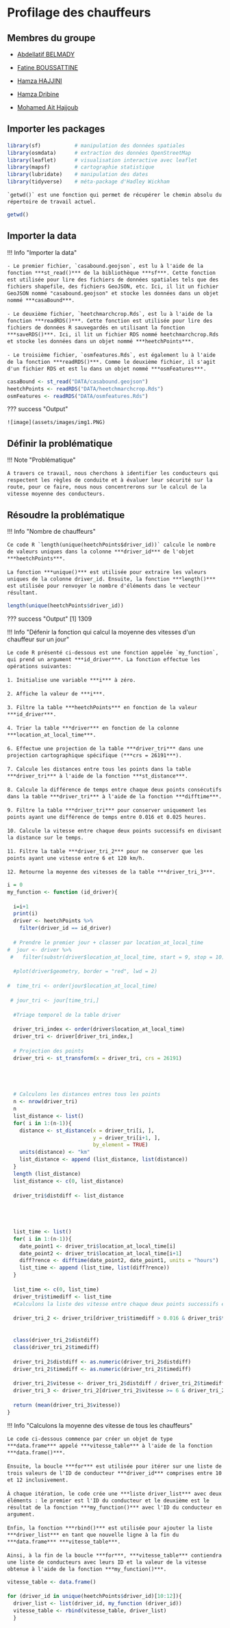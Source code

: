 # Profilage des chauffeurs

## **Membres du groupe**

- [Abdellatif BELMADY](https://github.com/Abdellatif-belmady/)

- [Fatine BOUSSATTINE](https://github.com/FatineDev/)

- [Hamza HAJJINI](https://github.com/HAJJINIHamza/)

- [Hamza Dribine](https://github.com/hamza-dri/)

- [Mohamed Ait Hajjoub](https://github.com/)

## **Importer les packages**

```r linenums="1"
library(sf)           # manipulation des données spatiales
library(osmdata)      # extraction des données OpenStreetMap
library(leaflet)      # visualisation interactive avec leaflet
library(mapsf)        # cartographie statistique
library(lubridate)    # manipulation des dates
library(tidyverse)    # méta-package d'Hadley Wickham
```

    `getwd()` est une fonction qui permet de récupérer le chemin absolu du répertoire de travail actuel.

```r linenums="7"
getwd()
```

## **Importer la data**

!!! Info "Importer la data"

    - Le premier fichier, `casabound.geojson`, est lu à l'aide de la fonction ***st_read()*** de la bibliothèque ***sf***. Cette fonction est utilisée pour lire des fichiers de données spatiales tels que des fichiers shapefile, des fichiers GeoJSON, etc. Ici, il lit un fichier GeoJSON nommé "casabound.geojson" et stocke les données dans un objet nommé ***casaBound***.

    - Le deuxième fichier, `heetchmarchcrop.Rds`, est lu à l'aide de la fonction ***readRDS()***. Cette fonction est utilisée pour lire des fichiers de données R sauvegardés en utilisant la fonction ***saveRDS()***. Ici, il lit un fichier RDS nommé heetchmarchcrop.Rds et stocke les données dans un objet nommé ***heetchPoints***.

    - Le troisième fichier, `osmfeatures.Rds`, est également lu à l'aide de la fonction ***readRDS()***. Comme le deuxième fichier, il s'agit d'un fichier RDS et est lu dans un objet nommé ***osmFeatures***.

```r linenums="8"
casaBound <- st_read("DATA/casabound.geojson")
heetchPoints <- readRDS("DATA/heetchmarchcrop.Rds")
osmFeatures <- readRDS("DATA/osmfeatures.Rds")
```

??? success "Output"

    ![image](assets/images/img1.PNG)


## **Définir la problématique**

!!! Note "Problématique"

    A travers ce travail, nous cherchons à identifier les conducteurs qui respectent les règles de conduite et à évaluer leur sécurité sur la route, pour ce faire, nous nous concentrerons sur le calcul de la vitesse moyenne des conducteurs.

## **Résoudre la problématique**

!!! Info "Nombre de chauffeurs"

    Ce code R `length(unique(heetchPoints$driver_id))` calcule le nombre de valeurs uniques dans la colonne ***driver_id*** de l'objet ***heetchPoints***.

    La fonction ***unique()*** est utilisée pour extraire les valeurs uniques de la colonne driver_id. Ensuite, la fonction ***length()*** est utilisée pour renvoyer le nombre d'éléments dans le vecteur résultant.

```r linenums="11" title="Nombre de chauffeurs"
length(unique(heetchPoints$driver_id))
```
??? success "Output"
    [1] 1309

!!! Info "Défenir la fonction qui calcul la moyenne des vitesses d'un chauffeur sur un jour"

    Le code R présenté ci-dessous est une fonction appelée `my_function`, qui prend un argument ***id_driver***. La fonction effectue les opérations suivantes:

    1. Initialise une variable ***i*** à zéro.

    2. Affiche la valeur de ***i***.

    3. Filtre la table ***heetchPoints*** en fonction de la valeur ***id_driver***.

    4. Trier la table ***driver*** en fonction de la colonne ***location_at_local_time***.

    6. Effectue une projection de la table ***driver_tri*** dans une projection cartographique spécifique (***crs = 26191***).

    7. Calcule les distances entre tous les points dans la table ***driver_tri*** à l'aide de la fonction ***st_distance***.

    8. Calcule la différence de temps entre chaque deux points consécutifs dans la table ***driver_tri*** à l'aide de la fonction ***difftime***.

    9. Filtre la table ***driver_tri*** pour conserver uniquement les points ayant une différence de temps entre 0.016 et 0.025 heures.

    10. Calcule la vitesse entre chaque deux points successifs en divisant la distance sur le temps.

    11. Filtre la table ***driver_tri_2*** pour ne conserver que les points ayant une vitesse entre 6 et 120 km/h.

    12. Retourne la moyenne des vitesses de la table ***driver_tri_3***.

```r linenums="12" title="Défenir la fonction qui calcul la moyenne des vitesses d'un chauffeur sur un jour"
i = 0
my_function <- function (id_driver){
  
  i=i+1
  print(i)
  driver <- heetchPoints %>% 
    filter(driver_id == id_driver) 
  
  # Prendre le premier jour + classer par location_at_local_time
#  jour <- driver %>% 
 #   filter(substr(driver$location_at_local_time, start = 9, stop = 10) == "01")
  
  #plot(driver$geometry, border = "red", lwd = 2)
  
#  time_tri <- order(jour$location_at_local_time)
  
 # jour_tri <- jour[time_tri,]
  
  #Triage temporel de la table driver 
  
  driver_tri_index <- order(driver$location_at_local_time)
  driver_tri <- driver[driver_tri_index,]
  
  # Projection des points
  driver_tri <- st_transform(x = driver_tri, crs = 26191)
  
  


  # Calculons les distances entres tous les points
  n <- nrow(driver_tri)  
  n
  list_distance <- list()
  for( i in 1:(n-1)){
    distance <- st_distance(x = driver_tri[i, ],
                            y = driver_tri[i+1, ],
                            by_element = TRUE)
    units(distance) <- "km"
    list_distance <- append (list_distance, list(distance))
  }
  length (list_distance)
  list_distance <- c(0, list_distance)
  
  driver_tri$distdiff <- list_distance
  
  
  
  
  list_time <- list()
  for( i in 1:(n-1)){
    date_point1 <- driver_tri$location_at_local_time[i]
    date_point2 <- driver_tri$location_at_local_time[i+1]
    diff?rence <- difftime(date_point2, date_point1, units = "hours")
    list_time <- append (list_time, list(diff?rence))
  }
  
  list_time <- c(0, list_time)
  driver_tri$timediff <- list_time
  #Calculons la liste des vitesse entre chaque deux points successifs en divisant la distance sur le temps
  
  driver_tri_2 <- driver_tri[driver_tri$timediff > 0.016 & driver_tri$timediff < 0.025, ]
  
  
  class(driver_tri_2$distdiff)
  class(driver_tri_2$timediff)
  
  driver_tri_2$distdiff <- as.numeric(driver_tri_2$distdiff)
  driver_tri_2$timediff <- as.numeric(driver_tri_2$timediff)
  
  driver_tri_2$vitesse <- driver_tri_2$distdiff / driver_tri_2$timediff
  driver_tri_3 <- driver_tri_2[driver_tri_2$vitesse >= 6 & driver_tri_2$vitesse <= 120, ]
  
  return (mean(driver_tri_3$vitesse))
}
```

!!! Info "Calculons la moyenne des vitesse de tous les chauffeurs"

    Le code ci-dessous commence par créer un objet de type ***data.frame*** appelé ***vitesse_table*** à l'aide de la fonction ***data.frame()***.

    Ensuite, la boucle ***for*** est utilisée pour itérer sur une liste de trois valeurs de l'ID de conducteur ***driver_id*** comprises entre 10 et 12 inclusivement.

    À chaque itération, le code crée une ***liste driver_list*** avec deux éléments : le premier est l'ID du conducteur et le deuxième est le résultat de la fonction ***my_function()*** avec l'ID du conducteur en argument.

    Enfin, la fonction ***rbind()*** est utilisée pour ajouter la liste ***driver_list*** en tant que nouvelle ligne à la fin du ***data.frame*** ***vitesse_table***.

    Ainsi, à la fin de la boucle ***for***, ***vitesse_table*** contiendra une liste de conducteurs avec leurs ID et la valeur de la vitesse obtenue à l'aide de la fonction ***my_function()***.

```r linenums="86" title="Calculons la moyenne des vitesse de tous les chauffeurs"
vitesse_table <- data.frame()

for (driver_id in unique(heetchPoints$driver_id)[10:12]){
  driver_list <- list(driver_id, my_function (driver_id))
  vitesse_table <- rbind(vitesse_table, driver_list)
  }
```
